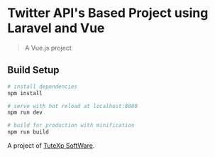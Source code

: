 # Twitter API's Based Project using Laravel and Vue

> A Vue.js project

## Build Setup

``` bash
# install dependencies
npm install

# serve with hot reload at localhost:8080
npm run dev

# build for production with minification
npm run build
```

A project of [TuteXp SoftWare](https://www.tutexp.com/).
